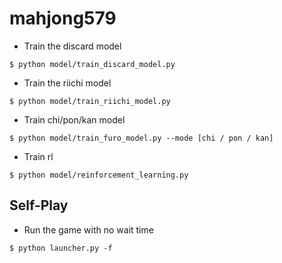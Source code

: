 # mahjong579

- Train the discard model
```shell
$ python model/train_discard_model.py
```
- Train the riichi model
```shell
$ python model/train_riichi_model.py
```

- Train chi/pon/kan model
```shell
$ python model/train_furo_model.py --mode [chi / pon / kan]
```

- Train rl
```shell
$ python model/reinforcement_learning.py
```

## Self-Play
- Run the game with no wait time
```shell
$ python launcher.py -f
```